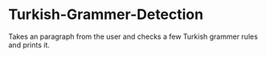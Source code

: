 # Turkish-Grammer-Detection
Takes an paragraph from the user and checks a few Turkish grammer rules and prints it.
